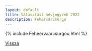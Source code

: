 ```yaml
---
layout: default
title: Választási névjegyzék 2022
description: Fehérvárcsurgó
---
```


{% include Feheervaarcsurgoo.html %}

[Vissza](./)